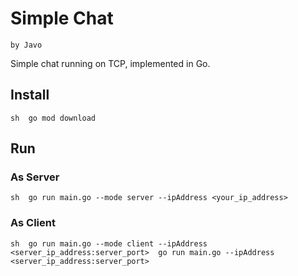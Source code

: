 # Simple Chat
`by Javo`

Simple chat running on TCP, implemented in Go.


## Install

`sh 
go mod download
`

## Run 
### As Server 

`sh 
go run main.go --mode server --ipAddress <your_ip_address> 
`
### As Client

`sh 
go run main.go --mode client --ipAddress <server_ip_address:server_port> 
go run main.go --ipAddress <server_ip_address:server_port> 
`

